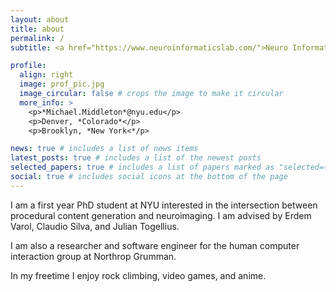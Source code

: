 ```yaml
---
layout: about
title: about
permalink: /
subtitle: <a href="https://www.neuroinformaticslab.com/">Neuro Informatics Lab</a>, <a href="https://vida.engineering.nyu.edu/">VIDA Lab</a>, <a href="https://game.engineering.nyu.edu/">Game Inovation Lab</a>

profile:
  align: right
  image: prof_pic.jpg
  image_circular: false # crops the image to make it circular
  more_info: >
    <p>*Michael.Middleton*@nyu.edu</p>
    <p>Denver, *Colorado*</p>
    <p>Brooklyn, *New York<*/p>

news: true # includes a list of news items
latest_posts: true # includes a list of the newest posts
selected_papers: true # includes a list of papers marked as "selected={true}"
social: true # includes social icons at the bottom of the page
---
```


I am a first year PhD student at NYU interested in the intersection between procedural content generation and neuroimaging. I am advised by Erdem Varol, Claudio Silva, and Julian Togellius.

I am also a researcher and software engineer for the human computer interaction group at Northrop Grumman.

In my freetime I enjoy rock climbing, video games, and anime.
